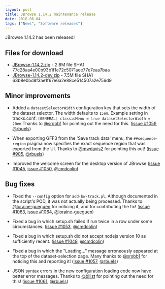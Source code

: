 ```yaml
---
layout: post
title: JBrowse 1.14.2 maintenance release
date: 2018-06-04
tags: ["News", "Software releases"]
---
```


JBrowse 1.14.2 has been released!

## Files for download

- [JBrowse-1.14.2.zip](https://github.com/GMOD/jbrowse/releases/download/1.14.2-release/JBrowse-1.14.2.zip "download JBrowse-1.14.2.zip") -
  2.8M file SHA1 77c28aa4e00b93b1f1e72c5071aee77e7eaa7baa
- [JBrowse-1.14.2-dev.zip](https://github.com/GMOD/jbrowse/releases/download/1.14.2-release/JBrowse-1.14.2-dev.zip "download JBrowse-1.14.2-dev.zip") -
  7.5M file SHA1 63b8e0bd8f3ae1f67e6a2e88ce514507a2e756d9

## Minor improvements

- Added a `datasetSelectorWidth` configuration key that sets the width of the
  dataset selector. The width defaults to `15em`. Example setting in
  tracks.conf: `[GENERAL] classicMenu = true datasetSelectorWidth = 20em` Thanks
  to [@srobb1](https://github.com/srobb1) for pointing out the need for this.
  ([issue #1059](https://github.com/gmod/jbrowse/issues/1059),
  [@rbuels](https://github.com/rbuels))

- When exporting GFF3 from the 'Save track data' menu, the `##sequence-region`
  pragma now specifies the exact sequence region that was exported from the UI.
  Thanks to [@mwdavis2](https://github.com/mwdavis2) for pointing this out!
  ([issue #905](https://github.com/gmod/jbrowse/issues/905),
  [@rbuels](https://github.com/rbuels))

- Improved the welcome screen for the desktop version of JBrowse
  ([issue #1045](https://github.com/gmod/jbrowse/issues/1045),
  [issue #1050](https://github.com/gmod/jbrowse/pull/1050),
  [@cmdcolin](https://github.com/cmdcolin))

## Bug fixes

- Fixed the `--config` option for `add-bw-track.pl`. Although documented in the
  script's POD, it was not actually being processed. Thanks to
  [@loraine-gueguen](https://github.com/loraine-gueguen) for noticing it, and
  for contributing the fix!
  ([issue #1063](https://github.com/gmod/jbrowse/issues/1063),
  [issue #1064](https://github.com/gmod/jbrowse/pull/1064),
  [@loraine-gueguen](https://github.com/loraine-gueguen))

- Fixed a bug in which setup.sh failed if run twice in a row under some
  circumstances. ([issue #1053](https://github.com/gmod/jbrowse/pull/1053),
  [@cmdcolin](https://github.com/cmdcolin))

- Fixed a bug in which setup.sh did not accept nodejs version 10 as sufficiently
  recent. ([issue #1048](https://github.com/gmod/jbrowse/pull/1048),
  [@cmdcolin](https://github.com/cmdcolin))

- Fixed a bug in which the "Loading..." message erroneously appeared at the top
  of the dataset-selection page. Many thanks to
  [@srobb1](https://github.com/srobb1) for noticing this and reporting it!
  ([issue #1057](https://github.com/gmod/jbrowse/issues/1057),
  [@rbuels](https://github.com/rbuels))

- JSON syntax errors in the new configuration loading code now have better error
  messages. Thanks to [@billzt](https://github.com/billzt) for pointing out the
  need for this! ([issue #1061](https://github.com/gmod/jbrowse/issues/1061),
  [@rbuels](https://github.com/rbuels))
